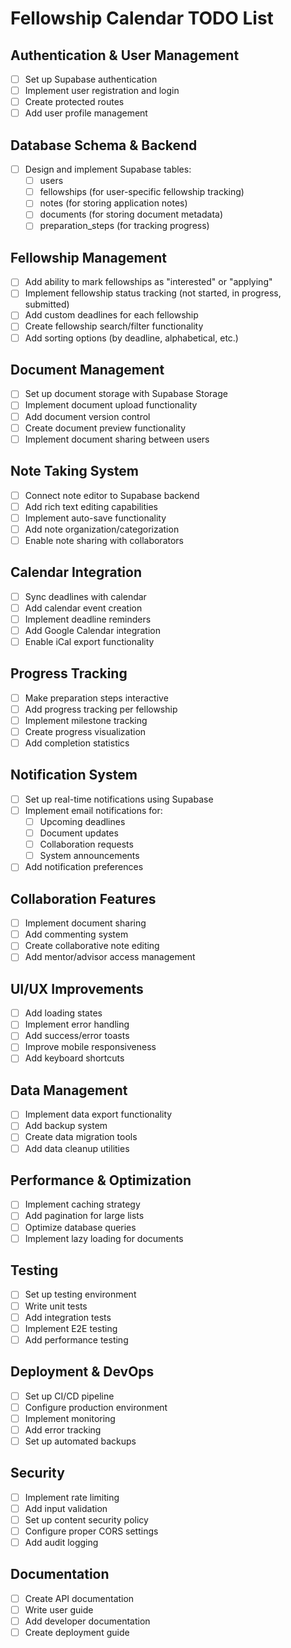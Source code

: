 # Fellowship Calendar TODO List

## Authentication & User Management
- [ ] Set up Supabase authentication
- [ ] Implement user registration and login
- [ ] Create protected routes
- [ ] Add user profile management

## Database Schema & Backend
- [ ] Design and implement Supabase tables:
  - [ ] users
  - [ ] fellowships (for user-specific fellowship tracking)
  - [ ] notes (for storing application notes)
  - [ ] documents (for storing document metadata)
  - [ ] preparation_steps (for tracking progress)

## Fellowship Management
- [ ] Add ability to mark fellowships as "interested" or "applying"
- [ ] Implement fellowship status tracking (not started, in progress, submitted)
- [ ] Add custom deadlines for each fellowship
- [ ] Create fellowship search/filter functionality
- [ ] Add sorting options (by deadline, alphabetical, etc.)

## Document Management
- [ ] Set up document storage with Supabase Storage
- [ ] Implement document upload functionality
- [ ] Add document version control
- [ ] Create document preview functionality
- [ ] Implement document sharing between users

## Note Taking System
- [ ] Connect note editor to Supabase backend
- [ ] Add rich text editing capabilities
- [ ] Implement auto-save functionality
- [ ] Add note organization/categorization
- [ ] Enable note sharing with collaborators

## Calendar Integration
- [ ] Sync deadlines with calendar
- [ ] Add calendar event creation
- [ ] Implement deadline reminders
- [ ] Add Google Calendar integration
- [ ] Enable iCal export functionality

## Progress Tracking
- [ ] Make preparation steps interactive
- [ ] Add progress tracking per fellowship
- [ ] Implement milestone tracking
- [ ] Create progress visualization
- [ ] Add completion statistics

## Notification System
- [ ] Set up real-time notifications using Supabase
- [ ] Implement email notifications for:
  - [ ] Upcoming deadlines
  - [ ] Document updates
  - [ ] Collaboration requests
  - [ ] System announcements
- [ ] Add notification preferences

## Collaboration Features
- [ ] Implement document sharing
- [ ] Add commenting system
- [ ] Create collaborative note editing
- [ ] Add mentor/advisor access management

## UI/UX Improvements
- [ ] Add loading states
- [ ] Implement error handling
- [ ] Add success/error toasts
- [ ] Improve mobile responsiveness
- [ ] Add keyboard shortcuts

## Data Management
- [ ] Implement data export functionality
- [ ] Add backup system
- [ ] Create data migration tools
- [ ] Add data cleanup utilities

## Performance & Optimization
- [ ] Implement caching strategy
- [ ] Add pagination for large lists
- [ ] Optimize database queries
- [ ] Implement lazy loading for documents

## Testing
- [ ] Set up testing environment
- [ ] Write unit tests
- [ ] Add integration tests
- [ ] Implement E2E testing
- [ ] Add performance testing

## Deployment & DevOps
- [ ] Set up CI/CD pipeline
- [ ] Configure production environment
- [ ] Implement monitoring
- [ ] Add error tracking
- [ ] Set up automated backups

## Security
- [ ] Implement rate limiting
- [ ] Add input validation
- [ ] Set up content security policy
- [ ] Configure proper CORS settings
- [ ] Add audit logging

## Documentation
- [ ] Create API documentation
- [ ] Write user guide
- [ ] Add developer documentation
- [ ] Create deployment guide 